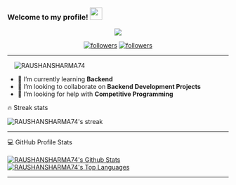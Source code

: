 <!--




source -- https://github.com/DenverCoder1/DenverCoder1
https://github.com/sknsht/HackerRank
### Hi there 👋

-->




<h3 align="left">
  Welcome to my profile!
  <img src="https://media.giphy.com/media/hvRJCLFzcasrR4ia7z/giphy.gif" width="28">
</h3>

<p align="center">
  <a href="https://github.com/RAUSHANSHARMA74"><img src="https://readme-typing-svg.herokuapp.com/?lines=I%20am%20Raushan%20Sharma;Full%20Stack%20Web%20Developer;Always%20learning%20new%20things&center=true&width=380&height=45"></a>
</p>

<p align="center">
  <a href="https://twitter.com/Raushan07262164">
    <img alt="followers" title="Follow me on Twitter" src="https://img.shields.io/twitter/follow/rohit_shar8600?color=236ad3&labelColor=1155ba&label=Follow&logo=twitter&logoColor=white&style=for-the-badge"/></a>
  <a href="https://github.com/RAUSHANSHARMA74">
    <img alt="followers" title="Follow me on Github" src="https://img.shields.io/github/followers/RAUSHANSHARMA74?color=8c8c8c&labelColor=666666&style=for-the-badge&logo=github&label=Follow"/></a>
</p>
<hr>
<!--
[![Twitter Follow](https://img.shields.io/twitter/follow/rohit_shar8600?color=1DA1F2&logo=twitter&style=for-the-badge)](https://twitter.com/intent/follow?original_referer=https%3A%2F%2Fgithub.com%2FcodeSTACKr&screen_name=rohit_shar8600)-->





<p align="left"> &nbsp;&nbsp;&nbsp;&nbsp;<img src="https://komarev.com/ghpvc/?username=RAUSHANSHARMA74&label=Profile%20views&color=0e75b6&style=flat" alt="RAUSHANSHARMA74" /> </p>

<!--
- 🔭 I’m currently working on ...

- 💬 Ask me about ...
- 📫 How to reach me: ...

- 😄 Pronouns: ...-->


- 🌱 I’m currently learning **Backend**
- 👯 I’m looking to collaborate on **Backend Development Projects**
- 🤔 I’m looking for help with **Competitive Programming**
<!-- - 🥅 2021 Goals: Contribute to **Open Source projects** -->
<!-- - ⚡ Fun fact: Programs and Anime -->

<!--
<p><img align="left" src="https://github-readme-stats.vercel.app/api?username=RAUSHANSHARMA74&&show_icons=true&title_color=ffffff&icon_color=bb2acf&text_color=daf7dc&bg_color=151515" alt="RAUSHANSHARMA74"></p>-->
<!--<p><img align="left" src="https://github-readme-stats.vercel.app/api?username=RAUSHANSHARMA74&show_icons=true&locale=en" alt="RAUSHANSHARMA74" /></p>-->
<!--
<p>&nbsp;<img align="center" src="https://github-readme-stats.vercel.app/api/top-langs?username=RAUSHANSHARMA74&show_icons=true&locale=en&layout=compact" alt="RAUSHANSHARMA74" /></p>

<p><img align="center" src="https://github-readme-streak-stats.herokuapp.com/?user=RAUSHANSHARMA74&" alt="RAUSHANSHARMA74" /></p>

<hr>
-->


<summary>🔥 Streak stats</summary>

<p>
    <img title="Streak stats" alt="RAUSHANSHARMA74's streak" src="https://github-readme-streak-stats.herokuapp.com/?user=RAUSHANSHARMA74&theme=monokai-metallian&hide_border=true"/>
  
</p>

<hr>

  <summary>💻 GitHub Profile Stats</summary>
  <br/>
    <a href="https://github.com/RAUSHANSHARMA74/github-readme-stats"><img alt="RAUSHANSHARMA74's Github Stats" src="https://github-readme-stats.vercel.app/api?username=RAUSHANSHARMA74&show_icons=true&count_private=true&theme=react&hide_border=true&bg_color=1F222E&title_color=F85D7F&icon_color=F8D866" /></a>
  <a href="https://github.com/acuRAUSHANSHARMA74on/github-readme-stats"><img alt="RAUSHANSHARMA74's Top Languages" src="https://github-readme-stats.vercel.app/api/top-langs/?username=RAUSHANSHARMA74&langs_count=30&layout=compact&theme=react&hide_border=true&bg_color=1F222E&title_color=F85D7F&icon_color=F8D866" /></a>
  <br/>


<hr>

